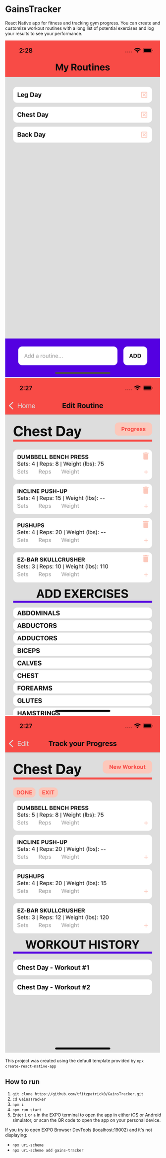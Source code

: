 # GainsTracker

React Native app for fitness and tracking gym progress. You can create and customize workout routines with a long list of potential exercises and log your results to see your performance.

<p float="left">
  <img src="./screenshots/homeScreen.png" width="500" />
  <img src="./screenshots/templateScreen.png" width="500" /> 
  <img src="./screenshots/progressScreen.png" width="500" />
</p>

This project was created using the default template provided by `npx create-react-native-app`

## How to run

1. `git clone https://github.com/tfitzpatrick0/GainsTracker.git`
2. `cd GainsTracker`
3. `npm i`
4. `npm run start`
5. Enter `i` or `a` in the EXPO terminal to open the app in either iOS or Android simulator, or scan the QR code to open the app on your personal device.

If you try to open EXPO Browser DevTools (localhost:19002) and it's not displaying:

- `npx uri-scheme`
- `npx uri-scheme add gains-tracker`
